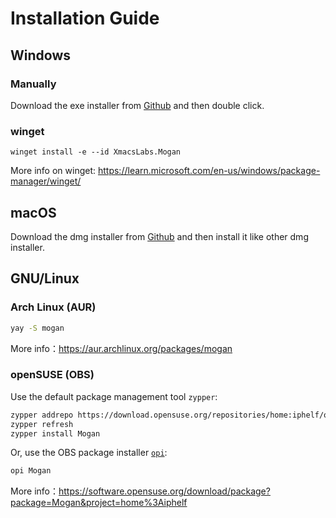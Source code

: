 # Installation Guide
## Windows
### Manually
Download the exe installer from [Github](https://github.com/XmacsLabs/mogan/releases) and then double click.

### winget
```
winget install -e --id XmacsLabs.Mogan
```
More info on winget: https://learn.microsoft.com/en-us/windows/package-manager/winget/


## macOS
Download the dmg installer from [Github](https://github.com/XmacsLabs/mogan/releases) and then install it like other dmg installer.

## GNU/Linux
### Arch Linux (AUR)
```bash
yay -S mogan
```
More info：https://aur.archlinux.org/packages/mogan

### openSUSE (OBS)

Use the default package management tool `zypper`:

```bash
zypper addrepo https://download.opensuse.org/repositories/home:iphelf/openSUSE_Tumbleweed/home:iphelf.repo
zypper refresh
zypper install Mogan
```

Or, use the OBS package installer [`opi`](https://software.opensuse.org/package/opi):

```bash
opi Mogan
```

More info：https://software.opensuse.org/download/package?package=Mogan&project=home%3Aiphelf

